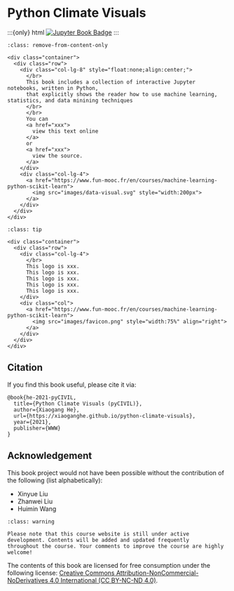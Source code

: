 # Python Climate Visuals

:::{only} html
[![Jupyter Book Badge](https://jupyterbook.org/badge.svg)](https://jupyterbook.org)
:::

```{admonition} Welcome! 👏
:class: remove-from-content-only

<div class="container">
  <div class="row">
    <div class="col-lg-8" style="float:none;align:center;">
      </br>
      This book includes a collection of interactive Jupyter notebooks, written in Python, 
      that explicitly shows the reader how to use machine learning, statistics, and data minining techniques 
      </br>
      </br>
      You can
      <a href="xxx">
        view this text online
      </a>
      or 
      <a href="xxx">
        view the source.
      </a>
    </div>
    <div class="col-lg-4">
      <a href="https://www.fun-mooc.fr/en/courses/machine-learning-python-scikit-learn">
        <img src="images/data-visual.svg" style="width:200px">
      </a>
    </div>
  </div>
</div>

```

```{admonition} About the logo 
:class: tip

<div class="container">
  <div class="row">
    <div class="col-lg-4">
      </br>
      This logo is xxx.
      This logo is xxx.
      This logo is xxx.
      This logo is xxx.
      This logo is xxx.
    </div>
    <div class="col">
      <a href="https://www.fun-mooc.fr/en/courses/machine-learning-python-scikit-learn">
        <img src="images/favicon.png" style="width:75%" align="right">
      </a>
    </div>
  </div>
</div>

```

## Citation

If you find this book useful, please cite it via:
```
@book{he-2021-pyCIVIL,
  title={Python Climate Visuals (pyCIVIL)},
  author={Xiaogang He},
  url={https://xiaoganghe.github.io/python-climate-visuals},
  year={2021},
  publisher={WWW}
}
```

## Acknowledgement

This book project would not have been possible without the contribution of the following (list alphabetically):
- Xinyue Liu
- Zhanwei Liu
- Huimin Wang

```{admonition} Work in progress 
:class: warning

Please note that this course website is still under active development. Contents will be added and updated frequently
throughout the course. Your comments to improve the course are highly welcome! 
```

The contents of this book are licensed for free consumption under the following license:
[Creative Commons Attribution-NonCommercial-NoDerivatives 4.0 International (CC BY-NC-ND 4.0)](https://creativecommons.org/licenses/by-nc-nd/4.0/).

[pyCIVIL]: https://xiaoganghe.github.io/NUS-CE3201/
[ghpages]: https://xiaoganghe.github.io/python-climate-visuals
[source]: https://github.com/XiaogangHe/python-climate-visuals
